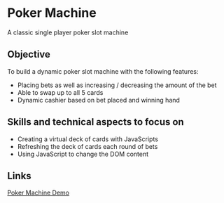 # Poker Machine

A classic single player poker slot machine

## Objective

To build a dynamic poker slot machine with the following features:
 * Placing bets as well as increasing / decreasing the amount of the bet
 * Able to swap up to all 5 cards 
 * Dynamic cashier based on bet placed and winning hand

 ## Skills and technical aspects to focus on

 * Creating a virtual deck of cards with JavaScripts 
 * Refreshing the deck of cards each round of bets
 * Using JavaScript to change the DOM content 

 ## Links

 [Poker Machine Demo](https://www.theodhorshyti.com/poker.html)